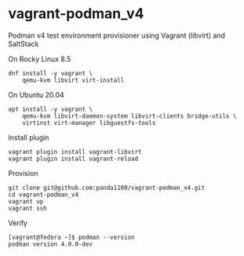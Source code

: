 # vagrant-podman_v4
Podman v4 test environment provisioner using Vagrant (libvirt) and SaltStack 

On Rocky Linux 8.5

```
dnf install -y vagrant \
    qemu-kvm libvirt virt-install
```

On Ubuntu 20.04

```
apt install -y vagrant \
    qemu-kvm libvirt-daemon-system libvirt-clients bridge-utils \
    virtinst virt-manager libguestfs-tools
```

Install plugin

```
vagrant plugin install vagrant-libvirt
vagrant plugin install vagrant-reload
```

Provision

```
git clone git@github.com:panda1100/vagrant-podman_v4.git
cd vagrant-podman_v4
vagrant up
vagrant ssh
```

Verify

```
[vagrant@fedora ~]$ podman --version
podman version 4.0.0-dev
```

